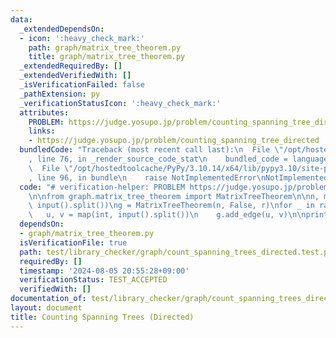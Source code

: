 ```yaml
---
data:
  _extendedDependsOn:
  - icon: ':heavy_check_mark:'
    path: graph/matrix_tree_theorem.py
    title: graph/matrix_tree_theorem.py
  _extendedRequiredBy: []
  _extendedVerifiedWith: []
  _isVerificationFailed: false
  _pathExtension: py
  _verificationStatusIcon: ':heavy_check_mark:'
  attributes:
    PROBLEM: https://judge.yosupo.jp/problem/counting_spanning_tree_directed
    links:
    - https://judge.yosupo.jp/problem/counting_spanning_tree_directed
  bundledCode: "Traceback (most recent call last):\n  File \"/opt/hostedtoolcache/PyPy/3.10.14/x64/lib/pypy3.10/site-packages/onlinejudge_verify/documentation/build.py\"\
    , line 76, in _render_source_code_stat\n    bundled_code = language.bundle(\n\
    \  File \"/opt/hostedtoolcache/PyPy/3.10.14/x64/lib/pypy3.10/site-packages/onlinejudge_verify/languages/python.py\"\
    , line 96, in bundle\n    raise NotImplementedError\nNotImplementedError\n"
  code: "# verification-helper: PROBLEM https://judge.yosupo.jp/problem/counting_spanning_tree_directed\n\
    \n\nfrom graph.matrix_tree_theorem import MatrixTreeTheorem\n\nn, m, r = map(int,\
    \ input().split())\ng = MatrixTreeTheorem(n, False, r)\nfor _ in range(m):\n \
    \   u, v = map(int, input().split())\n    g.add_edge(u, v)\n\nprint(g.solve())\n"
  dependsOn:
  - graph/matrix_tree_theorem.py
  isVerificationFile: true
  path: test/library_checker/graph/count_spanning_trees_directed.test.py
  requiredBy: []
  timestamp: '2024-08-05 20:55:28+09:00'
  verificationStatus: TEST_ACCEPTED
  verifiedWith: []
documentation_of: test/library_checker/graph/count_spanning_trees_directed.test.py
layout: document
title: Counting Spanning Trees (Directed)
---
```


